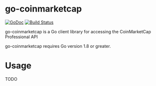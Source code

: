# go-coinmarketcap
[![GoDoc](https://godoc.org/github.com/sharath/go-coinmarketcap/github?status.svg)](https://godoc.org/github.com/sharath/go-coinmarketcap/github) [![Build Status](https://travis-ci.org/sharath/go-coinmarketcap.svg?branch=master)](https://travis-ci.org/sharath/go-coinmarketcap)

go-coinmarketcap is a Go client library for accessing the CoinMarketCap Professional API

go-coinmarketcap requires Go version 1.8 or greater.

# Usage

TODO
